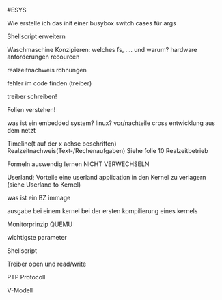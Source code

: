 #ESYS 

Wie erstelle ich das init einer busybox switch cases für args

Shellscript erweitern

Waschmaschine Konzipieren: welches fs, .... und warum?
	hardware anforderungen recourcen

realzeitnachweis
	rchnungen

fehler im code finden (treiber)

treiber schreiben!

Folien verstehen!

was ist ein embedded system? linux?
	vor/nachteile cross entwicklung aus dem netzt


Timeline(t auf der x achse beschriften)
Realzeitnachweis(Text-/Rechenaufgaben) Siehe folie 10 Realzeitbetrieb

Formeln auswendig lernen NICHT VERWECHSELN

Userland; Vorteile eine userland application in den Kernel zu verlagern (siehe Userland to Kernel)


was ist ein BZ immage

ausgabe bei einem kernel bei der ersten kompilierung eines kernels

Monitorprinzip QUEMU

wichtigste parameter 

Shellscript

Treiber open und read/write

PTP Protocoll

V-Modell